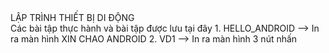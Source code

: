 <div class="d-flex justify-content-center">
    LẬP TRÌNH THIẾT BỊ DI ĐỘNG
</div>
Các bài tập thực hành và bài tập được lưu tại đây
1. HELLO_ANDROID --> In ra màn hình XIN CHAO ANDROID
2. VD1 --> In ra màn hình 3 nút nhấn
